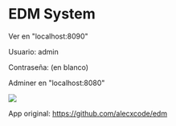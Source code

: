 # EDM System

Ver en "localhost:8090"

Usuario: admin

Contraseña:       (en blanco)

Adminer en "localhost:8080"

<image src="https://github.com/jmlcas/edm/blob/main/assets/edm-adminer.png">

App original: https://github.com/alecxcode/edm


